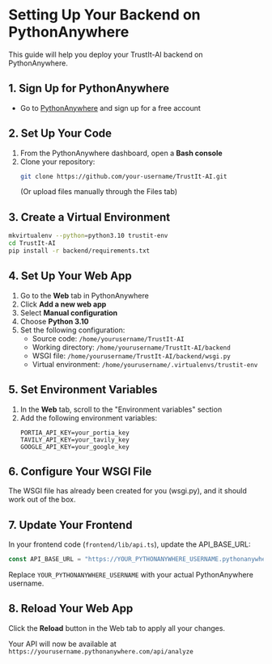 # Setting Up Your Backend on PythonAnywhere

This guide will help you deploy your TrustIt-AI backend on PythonAnywhere.

## 1. Sign Up for PythonAnywhere

- Go to [PythonAnywhere](https://www.pythonanywhere.com/) and sign up for a free account

## 2. Set Up Your Code

1. From the PythonAnywhere dashboard, open a **Bash console**
2. Clone your repository:
   ```bash
   git clone https://github.com/your-username/TrustIt-AI.git
   ```
   (Or upload files manually through the Files tab)

## 3. Create a Virtual Environment

```bash
mkvirtualenv --python=python3.10 trustit-env
cd TrustIt-AI
pip install -r backend/requirements.txt
```

## 4. Set Up Your Web App

1. Go to the **Web** tab in PythonAnywhere
2. Click **Add a new web app**
3. Select **Manual configuration**
4. Choose **Python 3.10**
5. Set the following configuration:
   - Source code: `/home/yourusername/TrustIt-AI`
   - Working directory: `/home/yourusername/TrustIt-AI/backend`
   - WSGI file: `/home/yourusername/TrustIt-AI/backend/wsgi.py`
   - Virtual environment: `/home/yourusername/.virtualenvs/trustit-env`

## 5. Set Environment Variables

1. In the **Web** tab, scroll to the "Environment variables" section
2. Add the following environment variables:
   ```
   PORTIA_API_KEY=your_portia_key
   TAVILY_API_KEY=your_tavily_key
   GOOGLE_API_KEY=your_google_key
   ```

## 6. Configure Your WSGI File

The WSGI file has already been created for you (wsgi.py), and it should work out of the box.

## 7. Update Your Frontend

In your frontend code (`frontend/lib/api.ts`), update the API_BASE_URL:

```typescript
const API_BASE_URL = "https://YOUR_PYTHONANYWHERE_USERNAME.pythonanywhere.com";
```

Replace `YOUR_PYTHONANYWHERE_USERNAME` with your actual PythonAnywhere username.

## 8. Reload Your Web App

Click the **Reload** button in the Web tab to apply all your changes.

Your API will now be available at `https://yourusername.pythonanywhere.com/api/analyze`
